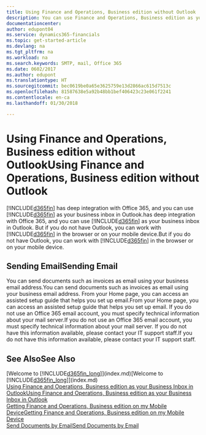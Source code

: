 ```yaml
---
title: Using Finance and Operations, Business edition without Outlook | Microsoft Docs
description: You can use Finance and Operations, Business edition as your business inbox in Outlook because it is integrated with Office 365, however, you can also work without Outlook in a browser or on your mobile device.
documentationcenter: 
author: edupont04
ms.service: dynamics365-financials
ms.topic: get-started-article
ms.devlang: na
ms.tgt_pltfrm: na
ms.workload: na
ms.search.keywords: SMTP, mail, Office 365
ms.date: 0602/2017
ms.author: edupont
ms.translationtype: HT
ms.sourcegitcommit: bec0619be0a65e3625759e13d2866ac615d7513c
ms.openlocfilehash: 81587638e5a92b48bb1bef406423c23e061f2241
ms.contentlocale: en-ca
ms.lasthandoff: 01/30/2018

---
```

# <a name="using-finance-and-operations-business-edition-without-outlook"></a><span data-ttu-id="5d44e-103">Using Finance and Operations, Business edition without Outlook</span><span class="sxs-lookup"><span data-stu-id="5d44e-103">Using Finance and Operations, Business edition without Outlook</span></span>
[!INCLUDE[d365fin](includes/d365fin_md.md)] <span data-ttu-id="5d44e-104">has deep integration with Office 365, and you can use [!INCLUDE[d365fin](includes/d365fin_md.md)] as your business inbox in Outlook.</span><span class="sxs-lookup"><span data-stu-id="5d44e-104">has deep integration with Office 365, and you can use [!INCLUDE[d365fin](includes/d365fin_md.md)] as your business inbox in Outlook.</span></span> <span data-ttu-id="5d44e-105">But if you do not have Outlook, you can work with [!INCLUDE[d365fin](includes/d365fin_md.md)] in the browser or on your mobile device.</span><span class="sxs-lookup"><span data-stu-id="5d44e-105">But if you do not have Outlook, you can work with [!INCLUDE[d365fin](includes/d365fin_md.md)] in the browser or on your mobile device.</span></span>  

## <a name="sending-email"></a><span data-ttu-id="5d44e-106">Sending Email</span><span class="sxs-lookup"><span data-stu-id="5d44e-106">Sending Email</span></span>
<span data-ttu-id="5d44e-107">You can send documents such as invoices as email using your business email address.</span><span class="sxs-lookup"><span data-stu-id="5d44e-107">You can send documents such as invoices as email using your business email address.</span></span> <span data-ttu-id="5d44e-108">From your Home page, you can access an assisted setup guide that helps you set up email.</span><span class="sxs-lookup"><span data-stu-id="5d44e-108">From your Home page, you can access an assisted setup guide that helps you set up email.</span></span> <span data-ttu-id="5d44e-109">If you do not use an Office 365 email account, you must specify technical information about your mail server.</span><span class="sxs-lookup"><span data-stu-id="5d44e-109">If you do not use an Office 365 email account, you must specify technical information about your mail server.</span></span> <span data-ttu-id="5d44e-110">If you do not have this information available, please contact your IT support staff.</span><span class="sxs-lookup"><span data-stu-id="5d44e-110">If you do not have this information available, please contact your IT support staff.</span></span>  


## <a name="see-also"></a><span data-ttu-id="5d44e-111">See Also</span><span class="sxs-lookup"><span data-stu-id="5d44e-111">See Also</span></span>
<span data-ttu-id="5d44e-112">[Welcome to [!INCLUDE[d365fin_long](includes/d365fin_long_md.md)]](index.md)</span><span class="sxs-lookup"><span data-stu-id="5d44e-112">[Welcome to [!INCLUDE[d365fin_long](includes/d365fin_long_md.md)]](index.md)</span></span>  
[<span data-ttu-id="5d44e-113">Using Finance and Operations, Business edition as your Business Inbox in Outlook</span><span class="sxs-lookup"><span data-stu-id="5d44e-113">Using Finance and Operations, Business edition as your Business Inbox in Outlook</span></span>](madeira-outlook.md)  
[<span data-ttu-id="5d44e-114">Getting Finance and Operations, Business edition on my Mobile Device</span><span class="sxs-lookup"><span data-stu-id="5d44e-114">Getting Finance and Operations, Business edition on my Mobile Device</span></span>](install-mobile-app.md)  
[<span data-ttu-id="5d44e-115">Send Documents by Email</span><span class="sxs-lookup"><span data-stu-id="5d44e-115">Send Documents by Email</span></span>](ui-how-send-documents-email.md)

